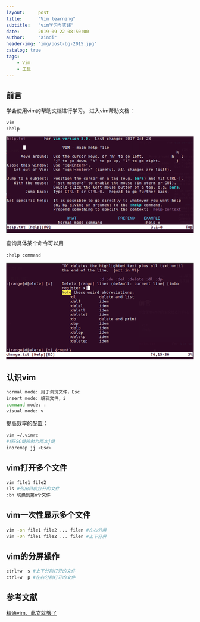 ```yaml
---
layout:     post
title:      "Vim learning"
subtitle:   "vim学习与实践"
date:       2019-09-22 08:50:00
author:     "Xindi"
header-img: "img/post-bg-2015.jpg"
catalog: true
tags:
    - Vim
    - 工具
---
```



## 前言
学会使用vim的帮助文档进行学习。
进入vim帮助文档：
```
vim
:help
```
![](assets/markdown-img-paste-20190922090625559.png)

查询具体某个命令可以用
```
:help command
```
![](assets/markdown-img-paste-20190922090829841.png)


## 认识vim
```bash
normal mode: 用于浏览文件，Esc
insert mode: 编辑文件，i
command mode: :
visual mode: v
```
提高效率的配置：
```bash
vim ~/.vimrc
#将ESC键映射为两次j键                                      
inoremap jj <Esc>
```

## vim打开多个文件
```bash
vim file1 file2
:ls #列出目前打开的文件
:bn 切换到第n个文件
```

## vim一次性显示多个文件
```bash
vim -on file1 file2 ... filen #左右分屏
vim -On file1 file2 ... filen #上下分屏
```

 ## vim的分屏操作
```bash
ctrl+w  s #上下分割打开的文件
ctrl+w  p #左右分割打开的文件　

```



## 参考文献
[精通vim，此文就够了](https://zhuanlan.zhihu.com/p/68111471)
